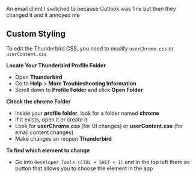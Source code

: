 An email client I switched to because Outlook was fine but then they changed it and it annoyed me


## Custom Styling

To edit the Thunderbird CSS, you need to modify `userChrome.css` or `userContent.css` 

**Locate Your Thunderbird Profile Folder**
- Open **Thunderbird**
- Go to **Help** > **More Troubleshooting Information**
- Scroll down to **Profile Folder** and click **Open Folder**

**Check the chrome Folder**
- Inside your **profile folder**, look for a folder named **chrome**
- If it exists, open it or create it
- Look for **userChrome.css** (for UI changes) or **userContent.css** (for email content changes)
- Make changes an reopen **Thunderbird**

**To find which element to change**
- Go into `Developer Tools (CTRL + SHIT + I)` and in the top left there as button that allows you to choose the element in the app